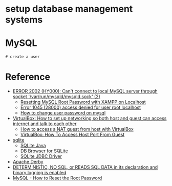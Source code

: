 # setup database management systems

# MySQL

```mysql
# create a user
```


# Reference
* [ERROR 2002 (HY000): Can't connect to local MySQL server through socket '/var/run/mysqld/mysqld.sock' (2)](https://learn.microsoft.com/en-us/answers/questions/1078183/error-2002-(hy000)-cant-connect-to-local-mysql-ser)
  * [Resetting MySQL Root Password with XAMPP on Localhost](https://stackoverflow.com/questions/24566453/resetting-mysql-root-password-with-xampp-on-localhost)
  * [Error 1045 (28000) access denied for user root localhost](https://www.stechies.com/error-1045-28000-access-denied-user-root-localhost)
  * [How to change user password on mysql](https://www.cyberciti.biz/faq/mysql-change-user-password/)
* [VirtualBox: How to set up networking so both host and guest can access internet and talk to each other](https://serverfault.com/questions/225155/virtualbox-how-to-set-up-networking-so-both-host-and-guest-can-access-internet)
  * [How to access a NAT guest from host with VirtualBox](https://www.xmodulo.com/access-nat-guest-from-host-virtualbox.html)
  * [VirtualBox: How To Access Host Port From Guest](https://dev.to/ahmedmusallam/virtualbox-how-to-access-host-port-from-guest-i6n)
* [sqlite](https://www.sqlite.org)
  * [SQLite Java](https://www.sqlitetutorial.net/sqlite-java/)
  * [DB Browser for SQLite](https://sqlitebrowser.org/)
  * [SQLite JDBC Driver](https://github.com/xerial/sqlite-jdbc)
* [Apache Derby](https://db.apache.org/derby/)
* [DETERMINISTIC, NO SQL, or READS SQL DATA in its declaration and binary logging is enabled](https://stackoverflow.com/questions/26015160/deterministic-no-sql-or-reads-sql-data-in-its-declaration-and-binary-logging-i)
* [MySQL - How to Reset the Root Password](https://dev.mysql.com/doc/refman/8.0/en/resetting-permissions.html)